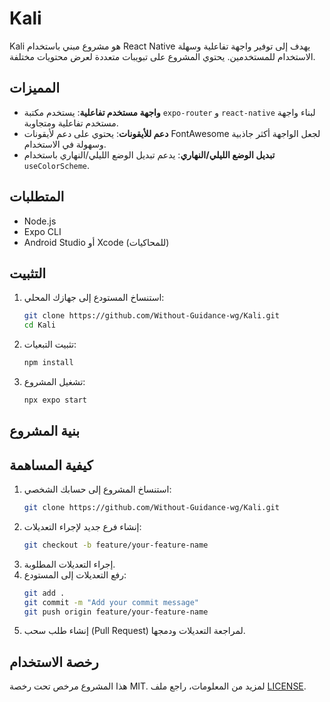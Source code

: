 # Kali

Kali هو مشروع مبني باستخدام React Native يهدف إلى توفير واجهة تفاعلية وسهلة الاستخدام للمستخدمين. يحتوي المشروع على تبويبات متعددة لعرض محتويات مختلفة.

## المميزات

- **واجهة مستخدم تفاعلية**: يستخدم مكتبة `expo-router` و `react-native` لبناء واجهة مستخدم تفاعلية ومتجاوبة.
- **دعم للأيقونات**: يحتوي على دعم لأيقونات FontAwesome لجعل الواجهة أكثر جاذبية وسهولة في الاستخدام.
- **تبديل الوضع الليلي/النهاري**: يدعم تبديل الوضع الليلي/النهاري باستخدام `useColorScheme`.

## المتطلبات

- Node.js
- Expo CLI
- Android Studio أو Xcode (للمحاكيات)

## التثبيت

1. استنساخ المستودع إلى جهازك المحلي:
    ```sh
    git clone https://github.com/Without-Guidance-wg/Kali.git
    cd Kali
    ```

2. تثبيت التبعيات:
    ```sh
    npm install
    ```

3. تشغيل المشروع:
    ```sh
    npx expo start
    ```

## بنية المشروع




## كيفية المساهمة

1. استنساخ المشروع إلى حسابك الشخصي:
    ```sh
    git clone https://github.com/Without-Guidance-wg/Kali.git
    ```
2. إنشاء فرع جديد لإجراء التعديلات:
    ```sh
    git checkout -b feature/your-feature-name
    ```
3. إجراء التعديلات المطلوبة.
4. رفع التعديلات إلى المستودع:
    ```sh
    git add .
    git commit -m "Add your commit message"
    git push origin feature/your-feature-name
    ```
5. إنشاء طلب سحب (Pull Request) لمراجعة التعديلات ودمجها.

## رخصة الاستخدام

هذا المشروع مرخص تحت رخصة MIT. لمزيد من المعلومات، راجع ملف [LICENSE](LICENSE).